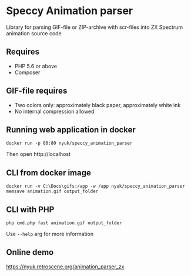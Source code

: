 ﻿# Speccy Animation parser

Library for parsing GIF-file or ZIP-archive with scr-files into ZX Spectrum animation source code

## Requires 

* PHP 5.6 or above
* Composer

## GIF-file requires

* Two colors only: approximately black paper, approximately white ink
* No internal compression allowed

## Running web application in docker

```
docker run -p 80:80 nyuk/speccy_animation_parser
```

Then open http://localhost

## CLI from docker image

```
docker run -v C:\Docs\gifs:/app -w /app nyuk/speccy_animation_parser memsave animation.gif output_folder 
```

## CLI with PHP

```
php cmd.php fast animation.gif output_folder 
```

Use `--help` arg for more information

## Online demo

https://nyuk.retroscene.org/animation_parser_zx

